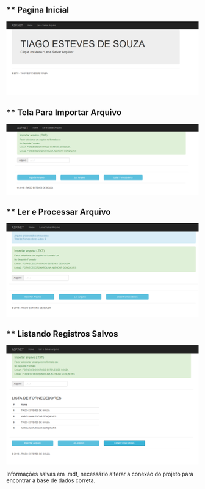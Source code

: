 ## ** Pagina Inicial
<img src="https://raw.githubusercontent.com/TiagoeSouza/ReadSaveFile/master/ReadSaveFile/IMG/1.PNG" />

## ** Tela Para Importar Arquivo
<img src="https://raw.githubusercontent.com/TiagoeSouza/ReadSaveFile/master/ReadSaveFile/IMG/2.PNG" />

## ** Ler e Processar Arquivo
<img src="https://raw.githubusercontent.com/TiagoeSouza/ReadSaveFile/master/ReadSaveFile/IMG/3.PNG" />

## ** Listando Registros Salvos
<img src="https://raw.githubusercontent.com/TiagoeSouza/ReadSaveFile/master/ReadSaveFile/IMG/Capturar.PNG" />


Informações salvas em .mdf, necessário alterar a conexão do projeto para encontrar a base de dados correta.
